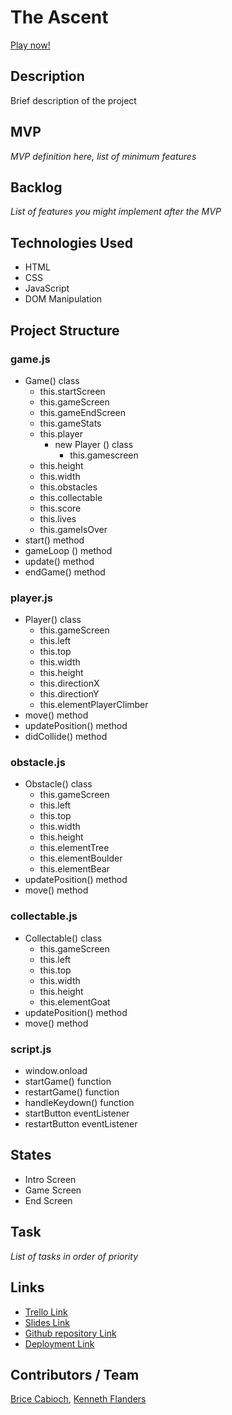 # The Ascent

[Play now!](https://theflanders2.github.io/proj1-the-ascent/)

## Description
Brief description of the project


## MVP
_MVP definition here, list of minimum features_


## Backlog
_List of features you might implement after the MVP_


## Technologies Used
- HTML
- CSS
- JavaScript
- DOM Manipulation

## Project Structure

### game.js
- Game() class
  - this.startScreen
  - this.gameScreen
  - this.gameEndScreen
  - this.gameStats
  - this.player
    - new Player () class
      - this.gamescreen
  - this.height
  - this.width
  - this.obstacles
  - this.collectable
  - this.score
  - this.lives
  - this.gameIsOver
- start() method
- gameLoop () method
- update() method
- endGame() method

### player.js
- Player() class
  - this.gameScreen
  - this.left
  - this.top
  - this.width
  - this.height
  - this.directionX
  - this.directionY
  - this.elementPlayerClimber
- move() method
- updatePosition() method
- didCollide() method

### obstacle.js
- Obstacle() class
  - this.gameScreen
  - this.left
  - this.top
  - this.width
  - this.height
  - this.elementTree
  - this.elementBoulder
  - this.elementBear
- updatePosition() method
- move() method

### collectable.js
- Collectable() class
  - this.gameScreen
  - this.left
  - this.top
  - this.width
  - this.height
  - this.elementGoat
- updatePosition() method
- move() method

### script.js
- window.onload
- startGame() function
- restartGame() function
- handleKeydown() function
- startButton eventListener
- restartButton eventListener


## States
- Intro Screen
- Game Screen
- End Screen


## Task
_List of tasks in order of priority_


## Links

- [Trello Link](https://trello.com/b/mrn2ZLo1)
- [Slides Link](http://slides.com)
- [Github repository Link](https://github.com/theflanders2/proj1-the-ascent)
- [Deployment Link](https://theflanders2.github.io/proj1-the-ascent/)

## Contributors / Team
[Brice Cabioch](https://github.com/Bricebrice), [Kenneth Flanders](https://github.com/theflanders2)
